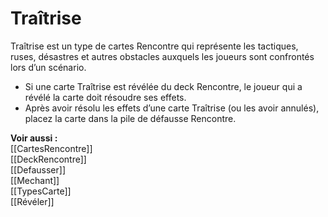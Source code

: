 # Traîtrise
Traîtrise est un type de cartes Rencontre qui représente les tactiques, ruses, désastres et autres obstacles auxquels les joueurs sont confrontés lors d’un scénario.  

- Si une carte Traîtrise est révélée du deck Rencontre, le joueur qui a révélé la carte doit résoudre ses effets. 
- Après avoir résolu les effets d’une carte Traîtrise (ou les avoir annulés), placez la carte dans la pile de défausse Rencontre.

**Voir aussi :**  
[[CartesRencontre]]  
[[DeckRencontre]]  
[[Defausser]]  
[[Mechant]]  
[[TypesCarte]]  
[[Révéler]]